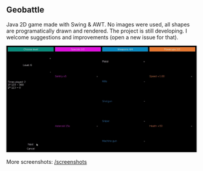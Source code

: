 Geobattle
---------
Java 2D game made with Swing & AWT. No images were used, all shapes are programatically drawn and rendered. The project is still developing. I welcome suggestions and improvements (open a new issue for that).

![Gif preview](screenshots/screenshot0.gif)

More screenshots: [/screenshots](/screenshots)
